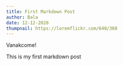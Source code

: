 ```yaml
---
title: First Markdown Post
author: Bala
date: 12-12-2020
thumpnail: https://loremflickr.com/640/360
---
```


Vanakcome!

This is my first markdown post